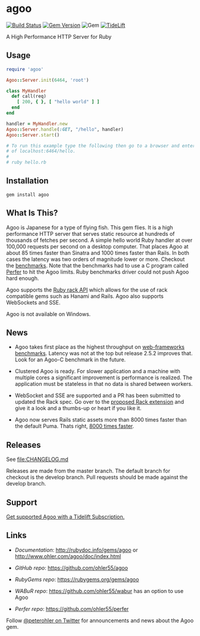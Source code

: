 # agoo

[![Build Status](https://img.shields.io/travis/ohler55/agoo/master.svg)](http://travis-ci.org/ohler55/agoo?branch=master)
[![Gem Version](https://badge.fury.io/rb/agoo.svg)](https://badge.fury.io/rb/agoo)
![Gem](https://img.shields.io/gem/dt/agoo.svg) [![TideLift](https://tidelift.com/badges/github/ohler55/agoo)](https://tidelift.com/subscription/pkg/rubygems-agoo?utm_source=rubygems-agoo&utm_medium=referral&utm_campaign=readme)

A High Performance HTTP Server for Ruby

## Usage

```ruby
require 'agoo'

Agoo::Server.init(6464, 'root')

class MyHandler
  def call(req)
    [ 200, { }, [ "hello world" ] ]
  end
end

handler = MyHandler.new
Agoo::Server.handle(:GET, "/hello", handler)
Agoo::Server.start()

# To run this example type the following then go to a browser and enter a URL
# of localhost:6464/hello.
#
# ruby hello.rb
```

## Installation
```
gem install agoo
```

## What Is This?

Agoo is Japanese for a type of flying fish. This gem flies. It is a high
performance HTTP server that serves static resource at hundreds of thousands
of fetches per second. A simple hello world Ruby handler at over 100,000
requests per second on a desktop computer. That places Agoo at about 85 times
faster than Sinatra and 1000 times faster than Rails. In both cases the
latency was two orders of magnitude lower or more. Checkout the
[benchmarks](http://opo.technology/benchmarks.html#web_benchmarks). Note that
the benchmarks had to use a C program called
[Perfer](https://github.com/ohler55/perfer) to hit the Agoo limits. Ruby
benchmarks driver could not push Agoo hard enough.

Agoo supports the [Ruby rack API](https://rack.github.io) which allows for the
use of rack compatible gems such as Hanami and Rails. Agoo also supports WebSockets and SSE.

Agoo is not available on Windows.

## News

- Agoo takes first place as the highest throughput on [web-frameworks
  benchmarks](https://github.com/the-benchmarker/web-frameworks). Latency was
  not at the top but release 2.5.2 improves that. Look for an Agoo-C benchmark
  in the future.

- Clustered Agoo is ready. For slower application and a machine with multiple
  cores a significant improvement is performance is realized. The application
  must be stateless in that no data is shared between workers.

- WebSocket and SSE are supported and a PR has been submitted to updated the
  Rack spec. Go over to the [proposed Rack
  extension](https://github.com/rack/rack/pull/1272) and give it a look and a
  thumbs-up or heart if you like it.

- Agoo now serves Rails static assets more than 8000 times faster than the
  default Puma. Thats right, [8000 times faster](misc/rails.md).

## Releases

See [file:CHANGELOG.md](CHANGELOG.md)

Releases are made from the master branch. The default branch for checkout is
the develop branch. Pull requests should be made against the develop branch.

## Support

[Get supported Agoo with a Tidelift Subscription.](https://tidelift.com/subscription/pkg/rubygems-agoo?utm_source=rubygems-agoo&utm_medium=referral&utm_campaign=readme)

## Links

 - *Documentation*: http://rubydoc.info/gems/agoo or http://www.ohler.com/agoo/doc/index.html

 - *GitHub* *repo*: https://github.com/ohler55/agoo

 - *RubyGems* *repo*: https://rubygems.org/gems/agoo

 - *WABuR* *repo*: https://github.com/ohler55/wabur has an option to use Agoo

 - *Perfer* *repo*: https://github.com/ohler55/perfer

Follow [@peterohler on Twitter](http://twitter.com/#!/peterohler) for announcements and news about the Agoo gem.
